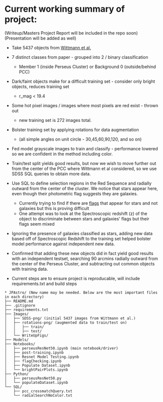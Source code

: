 # Current working summary of project:
(Writeup/Masters Project Report will be included in the repo soon)
(Presentation will be added as well)

* Take 5437 objects from [Wittmann et al.](https://iopscience.iop.org/article/10.3847/1538-4365/ab4998) 
* 7 distinct classes from paper - grouped into 2 / binary classification
	* Member 1 (inside Perseus Cluster) or Background 0 (outside/behind PCC)
* Dark/faint objects make for a difficult training set - consider only bright objects, reduces training set
	* r_mag < 19.4
* Some hot pixel images / images where most pixels are red exist - thrown out
	* new training set is 272 images total. 
* Bolster training set by applying rotations for data augmentation
	* (all simple angles on unit circle - 30,45,60,90,120, and so on)
* Fed model grayscale images to train and classify - performance lowered so we are confident in the method including color. 
* Train/test split yields good results, but now we wish to move further out from the center of the PCC where Wittmann et al considered, so we use SDSS SQL queries to obtain more data.
* Use SQL to define selection regions in the Red Sequence and radially outward from the center of the cluster. We notice that stars appear here, even though their photometric flag suggests they are galaxies.
	* Currently trying to find if there are [flags](https://live-sdss4org-dr16.pantheonsite.io/algorithms/flags_detail/) that appear for stars and not galaxies but this is proving difficult
 	* One attempt was to look at the Spectroscopic redshift (z) of the object to discriminate between stars and galaxies' flags but their flags seem mixed
* Ignoring the presence of galaxies classified as stars, adding new data based off of Spectroscopic Redshift to the training set helped bolster model performance against independent new data.
* Confirmed that adding these new objects did in fact yield good results with an independent testset, searching 90 arcmins radially outward from the center of the Perseus Cluster, and subtracting out common objects with training data.

* Current steps are to ensure project is reproducable, will include requirements.txt and build steps
```
* JPAstro/ (New name may be needed. Below are the most important files in each directory)
├── README.md
├── .gitignore
├── requirements.txt
├── Images/
│   ├── SDSS-png/ (initial 5437 images from Wittmann et al.)
│   ├── rotations-png/ (augmented data to train/test on)
│   │   ├── train/
│   │   ├── test/
│   └── WriteUpFigs/
├── Models/
├── Notebooks/
│   ├── perseusResNet50.ipynb (main notebook/driver)
│   ├── post-training.ipynb 
│   ├── Resnet Model Testing.ipynb
│   ├── flagChecking.ipynb
│   ├── Populate Dataset.ipynb
│   └── brightPairPlots.ipynb
├── Python/
│   ├── perseusResNet50.py
│   └── populateDataset.ipynb
└── SQL/
    ├── pcc_crossmatchQuery.txt
    └── radialSearchNoColor.txt
 
```
